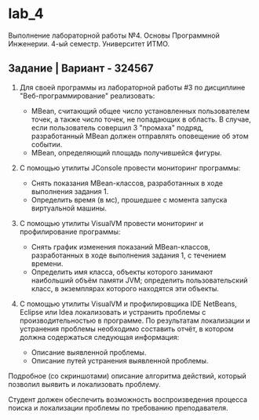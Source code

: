 # lab_4
Выполнение лабораторной работы №4. Основы Программной Инженерии. 4-ый семестр. Университет ИТМО. 

## Задание | Вариант - 324567

1. Для своей программы из лабораторной работы #3 по дисциплине "Веб-программирование" реализовать:
   - MBean, считающий общее число установленных пользователем точек, а также число точек, не попадающих в область. В случае, если пользователь совершил 3 "промаха" подряд, разработанный MBean должен отправлять оповещение об этом событии.
   - MBean, определяющий площадь получившейся фигуры.

2. С помощью утилиты JConsole провести мониторинг программы:
   - Снять показания MBean-классов, разработанных в ходе выполнения задания 1.
   - Определить время (в мс), прошедшее с момента запуска виртуальной машины.

3. С помощью утилиты VisualVM провести мониторинг и профилирование программы:
   - Снять график изменения показаний MBean-классов, разработанных в ходе выполнения задания 1, с течением времени.
   - Определить имя класса, объекты которого занимают наибольший объём памяти JVM; определить пользовательский класс, в экземплярах которого находятся эти объекты.

4. С помощью утилиты VisualVM и профилировщика IDE NetBeans, Eclipse или Idea локализовать и устранить проблемы с производительностью в программе. По результатам локализации и устранения проблемы необходимо составить отчёт, в котором должна содержаться следующая информация:
   - Описание выявленной проблемы.
   - Описание путей устранения выявленной проблемы.

Подробное (со скриншотами) описание алгоритма действий, который позволил выявить и локализовать проблему.

Студент должен обеспечить возможность воспроизведения процесса поиска и локализации проблемы по требованию преподавателя.
